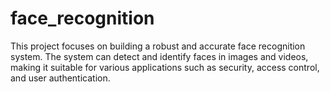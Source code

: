 # face_recognition
This project focuses on building a robust and accurate face recognition system. The system can detect and identify faces in images and videos, making it suitable for various applications such as security, access control, and user authentication.
